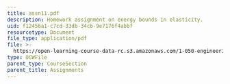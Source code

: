 ```yaml
---
title: assn11.pdf
description: Homework assignment on energy bounds in elasticity.
uid: f12456a1-c7cd-33db-34cb-9e7176f4abbf
resourcetype: Document
file_type: application/pdf
file: >-
  https://open-learning-course-data-rc.s3.amazonaws.com/1-050-engineering-mechanics-i-fall-2007/f12456a1c7cd33db34cb9e7176f4abbf_assn11.pdf
type: OCWFile
parent_type: CourseSection
parent_title: Assignments
---
```


